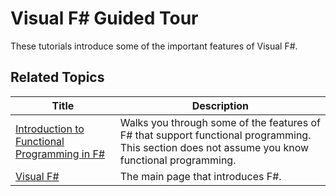 # Visual F# Guided Tour

These tutorials introduce some of the important features of Visual F#.


## Related Topics


|Title|Description|
|-----|-----------|
|[Introduction to Functional Programming in F&#35;](Introduction-to-Functional-Programming-in-FSharp.md)|Walks you through some of the features of F# that support functional programming. This section does not assume you know functional programming.|
|[Visual F&#35;](Visual-FSharp.md)|The main page that introduces F#.|
